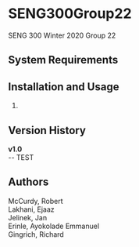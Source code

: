 # SENG300Group22
SENG 300 Winter 2020 Group 22

## System Requirements


## Installation and Usage
1. <br/>

## Version History
**v1.0** <br/>
-- TEST

## Authors
McCurdy, Robert <br/>
Lakhani, Ejaaz <br/>
Jelinek, Jan <br/>
Erinle, Ayokolade Emmanuel <br/>
Gingrich, Richard
